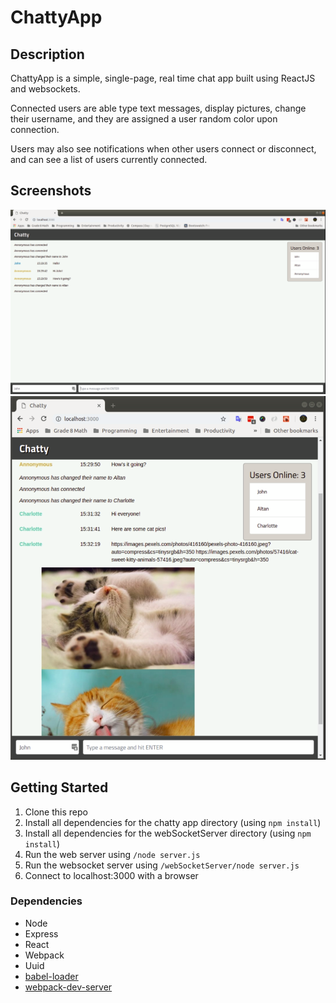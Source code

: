 # ChattyApp

## Description
ChattyApp is a simple, single-page, real time chat app built using ReactJS and websockets.

Connected users are able type text messages, display pictures, change their username, and they are assigned a user random color upon connection.

Users may also see notifications when other users connect or disconnect, and can see a list of users currently connected.

## Screenshots

![screenshot of a chat session](https://github.com/johnbxu/chattyApp/blob/master/docs/chatty_screenshot_1.png)
![screenshot of users disconnecting and connecting](https://github.com/johnbxu/chattyApp/blob/master/docs/chatty_screenshot_2.png)

## Getting Started

1. Clone this repo
2. Install all dependencies for the chatty app directory (using `npm install`)
3. Install all dependencies for the webSocketServer directory (using `npm install`)
4. Run the web server using `/node server.js`
5. Run the websocket server using `/webSocketServer/node server.js`  
6. Connect to localhost:3000 with a browser  

### Dependencies

* Node
* Express
* React
* Webpack
* Uuid
* [babel-loader](https://github.com/babel/babel-loader)
* [webpack-dev-server](https://github.com/webpack/webpack-dev-server)
